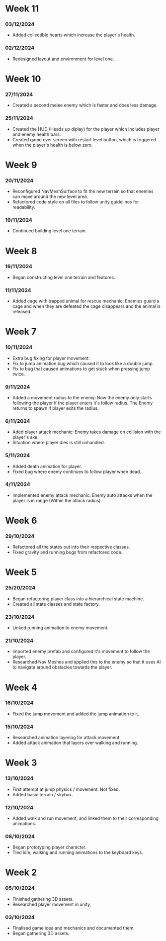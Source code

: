 # Week 11
### 03/12/2024
- Added collectible hearts which increase the player's health.
### 02/12/2024
- Redesigned layout and environment for level one.

# Week 10
### 27/11/2024
- Created a second melee enemy which is faster and does less damage.
### 25/11/2024
- Created the HUD (Heads up diplay) for the player which includes player and enemy health bars.
- Created game over screen with restart level button, which is triggered when the player's health is below zero.
 
# Week 9
### 20/11/2024
- Reconfigured NavMeshSurface to fit the new terrain so that enemies can move around the new level area.
- Refactored code style on all files to follow unity guidelines for readability.
### 19/11/2024
- Continued building level one terrain.

# Week 8
### 16/11/2024
- Began constructing level one terrain and features.
### 11/11/2024
- Added cage with trapped animal for rescue mechanic: Enemies guard a cage and when they are defeated the cage disappears and the animal is released.

# Week 7
### 10/11/2024
- Extra bug fixing for player movement:
- Fix to jump animation bug which caused it to look like a double jump.
- Fix to bug that caused animations to get stuck when pressing jump twice.
### 9/11/2024
- Added a movement radius to the enemy: Now the enemy only starts following the player if the player enters it's follow radius. The Enemy returns to spawn if player exits the radius.
### 6/11/2024
- Aded player attack mechanic: Enemy takes damage on collision with the player's axe.
- Situation where player dies is still unhandled.
### 5/11/2024
- Added death animation for player.
- Fixed bug where enemy continues to follow player when dead.
### 4/11/2024
- Implemented enemy attack mechanic: Enemy auto attacks when the player is in range (Within the attack radius).

# Week 6
### 29/10/2024
- Refactored all the states out into their respective classes.
- Fixed gravity and running bugs from refactored code.

# Week 5
### 25/20/2024
- Began refactoring player class into a hierarchical state machine.
- Created all state classes and state factory.
### 23/10/2024
- Linked running animation to enemy movement.
### 21/10/2024
- Imported enemy prefab and configured it's movement to follow the player.
- Researched Nav Meshes and applied this to the enemy so that it uses AI to navigate around obstacles towards the player.

# Week 4
### 16/10/2024
- Fixed the jump movement and added the jump animation to it.
### 15/10/2024
- Researched animation layering for attack movement.
- Added attack animation that layers over walking and running.

# Week 3
### 13/10/2024
- First attempt at jump physics / movement. Not fixed.
- Added basic terrain / skybox.
### 12/10/2024
- Added walk and run movement, and linked them to their corresponding animations.
### 08/10/2024
- Began prototyping player character.
- Tied idle, walking and running animations to the keyboard keys.

# Week 2
### 05/10/2024
- Finished gathering 3D assets.
- Researched player movement in unity.
### 03/10/2024
- Finalised game idea and mechanics and documented them.
- Began gathering 3D assets.